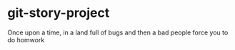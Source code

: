 # git-story-project
Once upon a time, in a land full of bugs
and then a bad people force you to do homwork